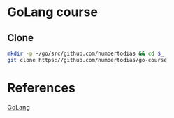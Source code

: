 # GoLang course


## Clone

```sh
mkdir -p ~/go/src/github.com/humbertodias && cd $_
git clone https://github.com/humbertodias/go-course
```


# References

[GoLang](https://golang.org)